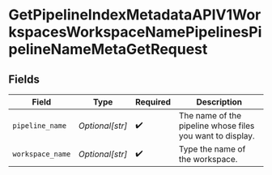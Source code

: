 # GetPipelineIndexMetadataAPIV1WorkspacesWorkspaceNamePipelinesPipelineNameMetaGetRequest


## Fields

| Field                                                     | Type                                                      | Required                                                  | Description                                               |
| --------------------------------------------------------- | --------------------------------------------------------- | --------------------------------------------------------- | --------------------------------------------------------- |
| `pipeline_name`                                           | *Optional[str]*                                           | :heavy_check_mark:                                        | The name of the pipeline whose files you want to display. |
| `workspace_name`                                          | *Optional[str]*                                           | :heavy_check_mark:                                        | Type the name of the workspace.                           |